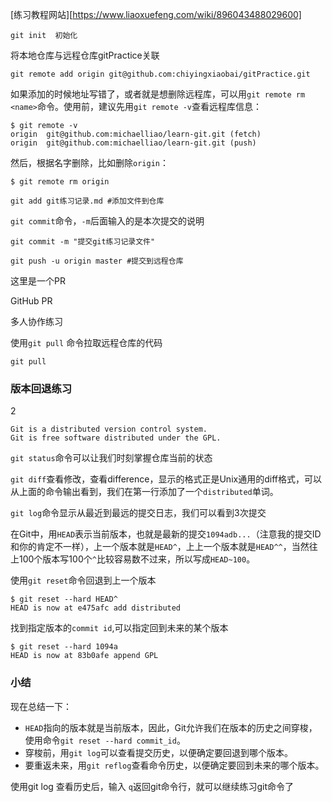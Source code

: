 [练习教程网站][https://www.liaoxuefeng.com/wiki/896043488029600]

```git
git init  初始化
```

将本地仓库与远程仓库gitPractice关联

```git
git remote add origin git@github.com:chiyingxiaobai/gitPractice.git
```

如果添加的时候地址写错了，或者就是想删除远程库，可以用`git remote rm <name>`命令。使用前，建议先用`git remote -v`查看远程库信息：

```git
$ git remote -v
origin  git@github.com:michaelliao/learn-git.git (fetch)
origin  git@github.com:michaelliao/learn-git.git (push)
```

然后，根据名字删除，比如删除`origin`：

```git
$ git remote rm origin
```

```git
git add git练习记录.md #添加文件到仓库 
```

`git commit`命令，`-m`后面输入的是本次提交的说明

```git
git commit -m "提交git练习记录文件"
```

```git
git push -u origin master #提交到远程仓库
```



这里是一个PR  

GitHub PR 

多人协作练习

使用`git pull` 命令拉取远程仓库的代码

```git
git pull
```

### 版本回退练习

2 

```
Git is a distributed version control system.
Git is free software distributed under the GPL.
```

`git status`命令可以让我们时刻掌握仓库当前的状态

`git diff`查看修改，查看difference，显示的格式正是Unix通用的diff格式，可以从上面的命令输出看到，我们在第一行添加了一个`distributed`单词。

`git log`命令显示从最近到最远的提交日志，我们可以看到3次提交

在Git中，用`HEAD`表示当前版本，也就是最新的提交`1094adb...`（注意我的提交ID和你的肯定不一样），上一个版本就是`HEAD^`，上上一个版本就是`HEAD^^`，当然往上100个版本写100个`^`比较容易数不过来，所以写成`HEAD~100`。

使用`git reset`命令回退到上一个版本

```git
$ git reset --hard HEAD^
HEAD is now at e475afc add distributed
```

找到指定版本的`commit id`,可以指定回到未来的某个版本

```
$ git reset --hard 1094a
HEAD is now at 83b0afe append GPL
```

### 小结

现在总结一下：

- `HEAD`指向的版本就是当前版本，因此，Git允许我们在版本的历史之间穿梭，使用命令`git reset --hard commit_id`。
- 穿梭前，用`git log`可以查看提交历史，以便确定要回退到哪个版本。
- 要重返未来，用`git reflog`查看命令历史，以便确定要回到未来的哪个版本。

使用git log 查看历史后，输入 `q`返回git命令行，就可以继续练习git命令了